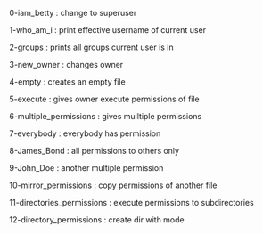 0-iam_betty : change to superuser

1-who_am_i : print effective username of current user

2-groups : prints all groups current user is in

3-new_owner : changes owner

4-empty : creates an empty file

5-execute : gives owner execute permissions of file

6-multiple_permissions : gives mulltiple permissions

7-everybody : everybody has permission

8-James_Bond : all permissions to others only

9-John_Doe : another multiple permission

10-mirror_permissions : copy permissions of another file

11-directories_permissions : execute permissions to subdirectories

12-directory_permissions : create dir with mode
